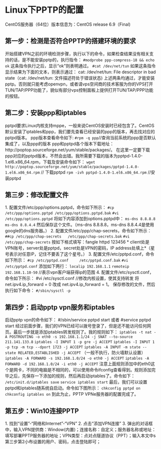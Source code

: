 <h1>Linux下PPTP的配置</h1>
CentOS服务器（64位）版本信息为：CentOS release 6.9（Final) 
<h2>第一步：检测是否符合PPTP的搭建环境的要求</h2>
  开始搭建VPN之前的环境检测步骤，执行以下的命令，如果检查结果没有相关支持的话，是不能安装pptp的，执行指令：  
  <code>#modprobe ppp-compress-18 && echo ok</code>  
     这条指令执行之后，显示“ok”则表明通过。  
  <code>#cat /dev/net/tun</code>  
     如果这条指令显示结果为下面的文本，则表示通过：
     cat: /dev/net/tun: File descriptor in bad state（cat: /dev/net/tun: 文件描述符处于错误状态)  
上述两条均通过，才能安装pptp。否则就只能考虑openvpn，或者请vps空间商的技术客服为你的VPS打开TUN/TAP/PPP功能了，貌似有部分vps控制面板上提供打开TUN/TAP/PPP功能的按钮。

<h2>第二步：安装ppp和iptables</h2>
pptpd要求Linux内核支持mppe，一般来说CentOS安装时已经包含了。CentOS默认安装了iptables和ppp，我们要先查看已经安装的ppp的版本，再去找对应的pptpd版本。
     ppp版本查看命令如下:
     <code>#rpm -q ppp</code>//查询当前系统的ppp是否默认集成了，以及ppp的版本  
     ppp和pptpd各个版本下载地址：http://poptop.sourceforge.net/yum/stable/packages/。  
     在这里一定要下载ppp对应的pptpd版本，不然会出错。我所需要下载的版本为pptpd-1.4.0-1.el6.x86_64.rpm，下载及安装命令如下：  
     <code>wget http://poptop.sourceforge.net/yum/stable/packages/pptpd-1.4.0-1.el6.x86_64.rpm</code> // 下载pptpd  
     <code>rpm -ivh pptpd-1.4.0-1.el6.x86_64.rpm</code> //安装pptpd  
     
<h2>第三步：修改配置文件</h2>
1. 配置文件/etc/ppp/options.pptpd，命令如下所示：
<code>#cp /etc/ppp/options.pptpd /etc/ppp/options.pptpd.bak</code>  
     <code>#vi /etc/ppp/options.pptpd</code>  
     将如下内容添加到options.pptpd中：  
     <code>ms-dns 8.8.8.8</code>  
     <code>ms-dns 8.8.4.4</code>  
     然后保存这个文件。（ms-dns 8.8.8.8，ms-dns 8.8.4.4是使用google的dns服务器。）  
2. 配置文件/etc/ppp/chap-secrets，命令如下所示：  
     <code>##cp /etc/ppp/chap-secrets   /etc/ppp/chap-secrets.bak</code>  
     <code>#vi /etc/ppp/chap-secrets</code>  
     按如下格式填写：fangle httpd 123456 *  
     client处是VPN账号，server处是pptpd，secret处是VPN的密码，IP address处填上*（星号表示对任意IP，记住不要丢了这个星号。） 
3. 配置文件/etc/pptpd.conf，命令如下所示：  
    <code>#cp /etc/pptpd.conf     /etc/pptpd.conf.bak</code>  
    <code>#vi /etc/pptpd.conf</code>  
    添加如下两行：  
    <code>localip 192.168.1.1</code>  
    <code>remoteip 192.168.1.10-50</code> //表示vpn客户端获得ip的范围  
4. 配置文件/etc/sysctl.conf，命令如下所示：  
   #vi /etc/sysctl.conf //修改内核设置，使其支持转发  
   将net.ipv4.ip_forward = 0 改成 net.ipv4.ip_forward = 1。  
   保存修改的文件，然后执行如下命令：  
   <code>#/sbin/sysctl -p</code>

<h2>第四步：启动pptp vpn服务和iptables</h2>
   启动pptp vpn的命令如下：
   #/sbin/service pptpd start 或者 #service pptpd start  
   经过前面步骤，我们的VPN已经可以拨号登录了，但是还不能访问任何网页。最后一步就是添加iptables转发规则了。我的规则如下：  
   <code>iptables -t nat -A POSTROUTING -o eth0 -s 192.168.1.1/24 -j SNAT --to-source 211.141.133.8</code>  
   <code>iptables -I INPUT 1 -p gre -j ACCEPT</code>  
   <code>iptables -I INPUT 1 -p tcp -m tcp --dport 1723 -j ACCEPT</code>  
   <code>iptables -A INPUT -m state --state RELATED,ESTABLISHED -j ACCEPT</code> （一般不执行，防火墙默认设置）  
   <code>iptables -A FORWARD -s 192.168.1.0/24 -o eth0 -j ACCEPT</code>  
   <code>iptables -A FORWARD -d 192.168.1.0/24 -i eth0 -j ACCEPT</code>    
   注意上面规则添加中的eth0这个是网卡，不同的电脑是不相同的，可以使用命令ifconfig查看得到。规则添加完毕之后，先保存一下添加的规则，然后再启动iptables了。命令如下：
   <code>/etc/init.d/iptables save</code>
   <code>service iptables start</code>
   最后，我们可以设置pptpd和iptables随系统自启动。命令如下图所示：  
   <code>chkconfig pptpd on</code>  
   <code>chkconfig iptables on</code>  
   到此为止，PPTP VPNe服务器的配置完成了。
   
 
<h2>第五步：Win10连接PPTP</h2>
1. 找到“设置”-“网络和Internet”-“VPN”
2. 点击“添加VPN连接”
3. 弹出的对话框中，输入VPN提供商：Window(内置)；连接名称：自定义；服务器名称或地址：填写部署PPTP服务器的地址；VPN类型：点对点隧道协议（PPT）；输入本文中s第三步第2小布设置的用户、密码，点击登陆即可；












  


